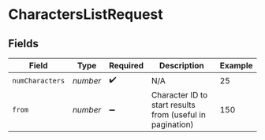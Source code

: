 # CharactersListRequest


## Fields

| Field                                                     | Type                                                      | Required                                                  | Description                                               | Example                                                   |
| --------------------------------------------------------- | --------------------------------------------------------- | --------------------------------------------------------- | --------------------------------------------------------- | --------------------------------------------------------- |
| `numCharacters`                                           | *number*                                                  | :heavy_check_mark:                                        | N/A                                                       | 25                                                        |
| `from`                                                    | *number*                                                  | :heavy_minus_sign:                                        | Character ID to start results from (useful in pagination) | 150                                                       |